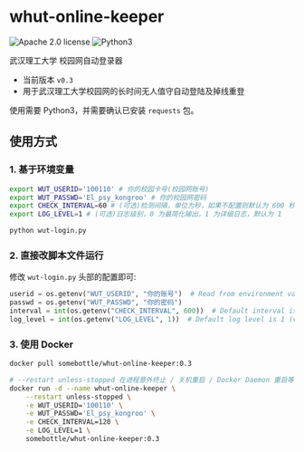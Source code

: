 # whut-online-keeper

![Apache 2.0 license](https://img.shields.io/hexpm/l/plug) ![Python3](https://img.shields.io/pypi/pyversions/P)

武汉理工大学 校园网自动登录器  

* 当前版本 `v0.3`  
* 用于武汉理工大学校园网的长时间无人值守自动登陆及掉线重登  

使用需要 Python3，并需要确认已安装 `requests` 包。  

## 使用方式

### 1. 基于环境变量

```sh
export WUT_USERID='100110' # 你的校园卡号(校园网账号)
export WUT_PASSWD='El_psy_kongroo' # 你的校园网密码
export CHECK_INTERVAL=60 # (可选)检测间隔，单位为秒，如果不配置则默认为 600 秒
export LOG_LEVEL=1 # (可选)日志级别，0 为最简化输出，1 为详细日志，默认为 1

python wut-login.py
```

### 2. 直接改脚本文件运行

修改 `wut-login.py` 头部的配置即可:  

```python
userid = os.getenv("WUT_USERID", "你的账号")  # Read from environment variable by default
passwd = os.getenv("WUT_PASSWD", "你的密码")
interval = int(os.getenv("CHECK_INTERVAL", 600))  # Default interval is 600 seconds
log_level = int(os.getenv("LOG_LEVEL", 1))  # Default log level is 1 (verbose logs)
```

### 3. 使用 Docker

```sh
docker pull somebottle/whut-online-keeper:0.3

# --restart unless-stopped 在进程意外终止 / 关机重启 / Docker Daemon 重启等情况下自动重启
docker run -d --name whut-online-keeper \
    --restart unless-stopped \
    -e WUT_USERID='100110' \
    -e WUT_PASSWD='El_psy_kongroo' \
    -e CHECK_INTERVAL=120 \
    -e LOG_LEVEL=1 \
    somebottle/whut-online-keeper:0.3
```